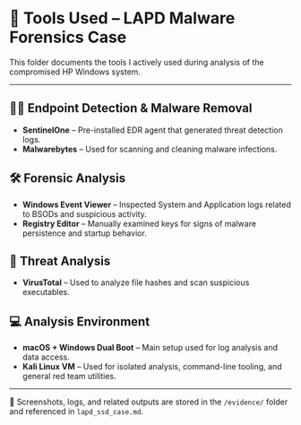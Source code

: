 # 🧰 Tools Used – LAPD Malware Forensics Case

This folder documents the tools I actively used during analysis of the compromised HP Windows system.

---

## 🕵️‍♂️ Endpoint Detection & Malware Removal

- **SentinelOne** – Pre-installed EDR agent that generated threat detection logs.
- **Malwarebytes** – Used for scanning and cleaning malware infections.

## 🛠️ Forensic Analysis

- **Windows Event Viewer** – Inspected System and Application logs related to BSODs and suspicious activity.
- **Registry Editor** – Manually examined keys for signs of malware persistence and startup behavior.

## 🔎 Threat Analysis

- **VirusTotal** – Used to analyze file hashes and scan suspicious executables.

## 💻 Analysis Environment

- **macOS + Windows Dual Boot** – Main setup used for log analysis and data access.
- **Kali Linux VM** – Used for isolated analysis, command-line tooling, and general red team utilities.

---

📌 Screenshots, logs, and related outputs are stored in the `/evidence/` folder and referenced in `lapd_ssd_case.md`.
